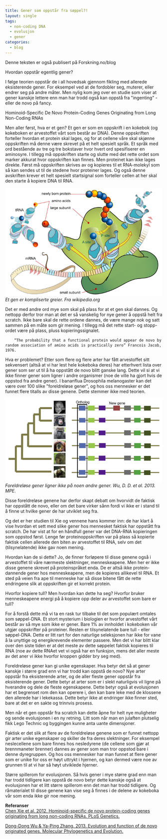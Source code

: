 ```yaml
---
title: Gener som oppstår fra søppel?! 
layout: single
tags:
  - non-coding DNA
  - evolusjon
  - gener
categories:
  - blog
---
```


Denne teksten er også publisert på Forskning.no/blog


Hvordan oppstår egentlig gener?

I følge teorien oppstår de i all hovedsak gjennom fikling med allerede eksisterende gener. For eksempel ved at de fordobler seg, muterer, eller endrer seg på andre måter. Men nylig kom jeg over en studie som viser at gener kanskje lettere enn man har trodd også kan oppstå fra "ingenting" - eller de novo på fancy.

Hominoid-Specific De Novo Protein-Coding Genes Originating from Long Non-Coding RNAs

Men aller først, hva er et gen? Et gen er som en oppskrift i en kokebok (og kokeboken er arvestoffet vårt som består av DNA). Denne oppskriften forteller hvordan et protein skal lages, og for at cellene våre skal skjønne oppskriften må denne være skrevet på et helt spesielt språk. Et språk med ord bestående av tre og tre bokstaver hvor hvert ord spesifiserer en aminosyre. I tillegg må oppskriften starte og slutte med det rette ordet som marker akkurat hvor oppskriften kan finnes. Men proteinet kan ikke lages direkte. Først må oppskriften skrives av og kopieres til et RNA-molekyl som så kan sendes ut til de stedene hvor proteiner lages. Og også denne avskriften krever et helt spesielt startsignal som forteller cellen at her skal den starte å kopiere DNA til RNA.

![monosiga][1]  
*Et gen er kompliserte greier. Fra wikipedia.org*

Det er med andre ord mye som skal på plass for at et gen skal dannes. Og nettopp derfor tror man at det er så vanskelig for nye gener å oppstå helt fra scratch. Ikke bare skal de rette ordene dannes, de være mange nok og satt sammen på en måte som gir mening. I tillegg må det rette start- og stopp-ordet være på plass, pluss kopieringssignalet.

        “The probability that a functional protein would appear de novo by random association of amino acids is practically zero” Francois Jacob, 1976.

Hva er problemet? Etter som flere og flere arter har fått arvestoffet sitt sekvensert (altså at vi har lest hele kokeboka deres) har etterhvert lista over gener som ser ut til å ha oppstått de novo blitt ganske lang. Dette vil si at vi ikke finner gener som ligner i andre organismer (noe de ville ha gjort hvis de oppstod fra andre gener). I bananflua Drosophila melanogaster kan det være over 100 slike "foreldreløse gener", og hos oss mennesker er det funnet flere titalls av disse genene. Dette stemmer ikke med teorien.

![monosiga][2]  
*Foreldreløse gener ligner ikke på noen andre gener. Wu, D. D. et al. 2013. MPE.*

Disse foreldreløse genene har derfor skapt debatt om hvorvidt de faktisk har oppstått de novo, eller om det bare virker sånn fordi vi ikke er i stand til å finne ut hvilke gener de har utviklet seg fra.

Og det er her studien til Xie og vennene hans kommer inn: de har klart å vise hvordan et sett med slike gener hos mennesket faktisk har oppstått fra scratch. De har vist at for en håndfull gener var det DNA-RNA kopieringen som oppstod først. Lenge før proteinoppskriften var på plass så kopierte faktisk cellen allerede den biten av arvestoffet til RNA, selv om det (tilsynelatende) ikke gav noen mening.

Hvordan kan de si dette? Jo, de finner forløpere til disse genene også i arvestoffet til våre nærmeste slektninger, menneskeapene. Men her er ikke disse genene skrevet på proteinspråket enda. De er altså ikke protein-dannende gener hos menneskeapene, men de kopieres allikevel til RNA. Et sted på veien fra ape til menneske har så disse bitene fått de rette endringene slik at oppskriften gir et korrekt protein.


Hvorfor kopiere tull? Men hvordan kan dette ha seg? Hvorfor bruker menneskeapene energi på å kopiere opp deler av arvestoffet som bare er tull?

For å forstå dette må vi ta en rask tur tilbake til det som populært omtales som søppel-DNA. Et stort mysterium i biologien er hvorfor arvestoffet vårt består av så mye som ikke er gener. Bare 1% av innholdet i kokeboken vår utgjør oppskrifter på proteiner. Resten er tilsynelatende bare tull - eller søppel-DNA. Dette er litt rart for den naturlige seleksjonen har ikke for vane å la unyttige og energikrevende elementer passere. Men det vi har blitt klar over den siste tiden er at det meste av dette søppelet faktisk kopieres til RNA (noe av dette RNAet vet vi også har en funksjon, mens det aller meste av det aner vi ikke hvorfor kroppen gidder bry seg med).


Foreldreløse gener kan gi unike egenskaper. Hva betyr det så at gener kanskje i større grad enn vi har trodd kan oppstå de novo? Nye arter oppstår fra eksisterende arter, og de aller fleste gener oppstår fra eksisterende gener. Dette betyr at arter som er i slekt naturligvis vil ligne på hverandre og dele de fleste egenskapene. Dette betyr også at evolusjonen har et begrenset rom den kan operere i, den kan bare leke med de klossene den allerede har i lekekassa. Dette betyr ikke at endringer ikke finner sted, bare at det er en sakte og trinnvis prosess.

Men når et gen oppstår fra scratch kan dette åpne for helt nye muligheter og sende evolusjonen i en ny retning. Litt som når man en julaften plutselig fikk Lego Technic og byggingen kunne anta uante dimensjoner.

Faktisk er det slik at flere av de foreldreløse genene som er funnet nettopp gir arter unike egenskaper og skiller de fra deres slektninger. For eksempel neslecellene som bare finnes hos nesledyrene (de cellene som gjør at brennmaneter brenner) dannes av gener som man tror oppstod bare i denne dyregruppen. Og hos oss mennesker har man funnet at flere gener som er unike for oss er høyt uttrykt i hjernen, og kan dermed være noe av grunnen til at vi har så høyt utviklede hjerner.


Større spillerom for evolusjonen. Så hvis gener i mye større grad enn man har trodd tidligere kan oppstå de novo betyr dette kanskje også at evolusjonen har et litt større spillerom enn det man har trodd tidligere. Og råmaterialet til disse genene kan vise seg å finnes i de delene av kokeboka vår som enda ikke gir noe mening.

**Referanser**  
[Chen Xie et al. 2012. Hominoid-specific de novo protein-coding genes originating from long non-coding RNAs. PLoS Genetics.](http://www.plosgenetics.org/article/info%3Adoi%2F10.1371%2Fjournal.pgen.1002942)

[Dong-Dong Wu & Ya-Ping Zhang. 2013. Evolution and function of de novo originated genes. Molecular Phylogenetics and Evolution.](http://www.sciencedirect.com/science/article/pii/S1055790313000705)

[1]: /images/gene.png
[2]: /images/ortholog.png